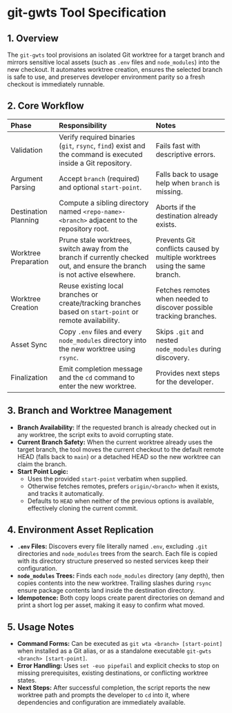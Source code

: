 # git-gwts Tool Specification

## 1. Overview

The `git-gwts` tool provisions an isolated Git worktree for a target branch and mirrors sensitive local assets (such as `.env` files and `node_modules`) into the new checkout. It automates worktree creation, ensures the selected branch is safe to use, and preserves developer environment parity so a fresh checkout is immediately runnable.

## 2. Core Workflow

| Phase | Responsibility | Notes |
| :--- | :--- | :--- |
| Validation | Verify required binaries (`git`, `rsync`, `find`) exist and the command is executed inside a Git repository. | Fails fast with descriptive errors. |
| Argument Parsing | Accept `branch` (required) and optional `start-point`. | Falls back to usage help when `branch` is missing. |
| Destination Planning | Compute a sibling directory named `<repo-name>-<branch>` adjacent to the repository root. | Aborts if the destination already exists. |
| Worktree Preparation | Prune stale worktrees, switch away from the branch if currently checked out, and ensure the branch is not active elsewhere. | Prevents Git conflicts caused by multiple worktrees using the same branch. |
| Worktree Creation | Reuse existing local branches or create/tracking branches based on `start-point` or remote availability. | Fetches remotes when needed to discover possible tracking branches. |
| Asset Sync | Copy `.env` files and every `node_modules` directory into the new worktree using `rsync`. | Skips `.git` and nested `node_modules` during discovery. |
| Finalization | Emit completion message and the `cd` command to enter the new worktree. | Provides next steps for the developer. |

## 3. Branch and Worktree Management

- **Branch Availability:** If the requested branch is already checked out in any worktree, the script exits to avoid corrupting state.
- **Current Branch Safety:** When the current worktree already uses the target branch, the tool moves the current checkout to the default remote HEAD (falls back to `main`) or a detached HEAD so the new worktree can claim the branch.
- **Start Point Logic:**
  - Uses the provided `start-point` verbatim when supplied.
  - Otherwise fetches remotes, prefers `origin/<branch>` when it exists, and tracks it automatically.
  - Defaults to `HEAD` when neither of the previous options is available, effectively cloning the current commit.

## 4. Environment Asset Replication

- **`.env` Files:** Discovers every file literally named `.env`, excluding `.git` directories and `node_modules` trees from the search. Each file is copied with its directory structure preserved so nested services keep their configuration.
- **`node_modules` Trees:** Finds each `node_modules` directory (any depth), then copies contents into the new worktree. Trailing slashes during `rsync` ensure package contents land inside the destination directory.
- **Idempotence:** Both copy loops create parent directories on demand and print a short log per asset, making it easy to confirm what moved.

## 5. Usage Notes

- **Command Forms:** Can be executed as `git wta <branch> [start-point]` when installed as a Git alias, or as a standalone executable `git-gwts <branch> [start-point]`.
- **Error Handling:** Uses `set -euo pipefail` and explicit checks to stop on missing prerequisites, existing destinations, or conflicting worktree states.
- **Next Steps:** After successful completion, the script reports the new worktree path and prompts the developer to `cd` into it, where dependencies and configuration are immediately available.
